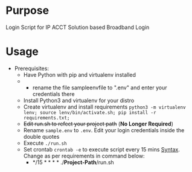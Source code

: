# Purpose
Login Script for IP ACCT Solution based Broadband Login

# Usage
* Prerequisites: 
    * Have Python with pip and virtualenv installed
    *   * rename the file sampleenvfile to ".env" and enter your credentials there
    * Install Python3 and virtualenv for your distro
    * Create virtualenv and install requirements
        `python3 -m virtualenv lenv;
        source lenv/bin/activate.sh;
        pip install -r requirements.txt;
        `
    * <s>Edit run.sh to refect your project path</s> (**No Longer Required**)
    * Rename `sample.env` to `.env`. Edit your login credentials inside the double quotes
    * Execute `./run.sh` 
    * Set crontab `crontab -e` to execute script every 15 mins [Syntax](https://crontab.guru/every-15-minutes). Change as per requirements in command below:
        * */15 * * * * ./**Project-Path**/run.sh
